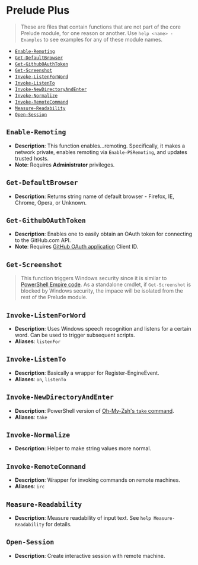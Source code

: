 Prelude Plus
============
> These are files that contain functions that are not part of the core Prelude module, for one reason or another. Use `help <name> -Examples` to see examples for any of these module names.

<!-- START doctoc generated TOC please keep comment here to allow auto update -->
<!-- DON'T EDIT THIS SECTION, INSTEAD RE-RUN doctoc TO UPDATE -->


- [`Enable-Remoting`](#enable-remoting)
- [`Get-DefaultBrowser`](#get-defaultbrowser)
- [`Get-GithubOAuthToken`](#get-githuboauthtoken)
- [`Get-Screenshot`](#get-screenshot)
- [`Invoke-ListenForWord`](#invoke-listenforword)
- [`Invoke-ListenTo`](#invoke-listento)
- [`Invoke-NewDirectoryAndEnter`](#invoke-newdirectoryandenter)
- [`Invoke-Normalize`](#invoke-normalize)
- [`Invoke-RemoteCommand`](#invoke-remotecommand)
- [`Measure-Readability`](#measure-readability)
- [`Open-Session`](#open-session)

<!-- END doctoc generated TOC please keep comment here to allow auto update -->

`Enable-Remoting`
-----------------
- **Description**: This function enables...remoting.  Specifically, it makes a network private, enables remoting via `Enable-PSRemoting`, and updates trusted hosts.
- **Note**: Requires **Administrator** privileges.

`Get-DefaultBrowser`
--------------------
- **Description**: Returns string name of default browser - Firefox, IE, Chrome, Opera, or Unknown.

`Get-GithubOAuthToken`
----------------------
- **Description**: Enables one to easily obtain an OAuth token for connecting to the GitHub.com API.
- **Note**: Requires [GitHub OAuth application](https://docs.github.com/en/developers/apps/building-oauth-apps/creating-an-oauth-app) Client ID.

`Get-Screenshot`
----------------
> This function triggers Windows security since it is similar to [PowerShell Empire code](https://github.com/EmpireProject/Empire/blob/08cbd274bef78243d7a8ed6443b8364acd1fc48b/data/module_source/collection/Get-Screenshot.ps1). As a standalone cmdlet, if `Get-Screenshot` is blocked by Windows security, the impace will be isolated from the rest of the Prelude module.

`Invoke-ListenForWord`
----------------------
- **Description**: Uses Windows speech recognition and listens for a certain word.  Can be used to trigger subsequent scripts.
- **Aliases**: `listenFor`

`Invoke-ListenTo`
-----------------
- **Description**: Basically a wrapper for Register-EngineEvent.
- **Aliases**: `on`, `listenTo`


`Invoke-NewDirectoryAndEnter`
-----------------------------
- **Description**: PowerShell version of [Oh-My-Zsh's `take` command](https://github.com/ohmyzsh/ohmyzsh/wiki/Cheatsheet#commands).
- **Aliases**: `take`

`Invoke-Normalize`
------------------
- **Description**: Helper to make string values more normal.

`Invoke-RemoteCommand`
----------------------
- **Description**: Wrapper for invoking commands on remote machines.
- **Aliases**: `irc`


`Measure-Readability`
---------------------
- **Description**: Measure readability of input text.  See `help Measure-Readability` for details.

`Open-Session`
--------------
- **Description**: Create interactive session with remote machine.

